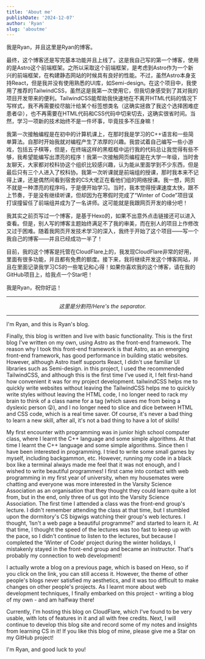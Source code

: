```yaml
---
title: 'About me'
publishDate: '2024-12-07'
author: 'Ryan'
slug: 'aboutme'
---
```


我是Ryan，并且这里是Ryan的博客。

最终，这个博客还是写完基本功能并且上线了。这是我自己写的第一个博客，使用的是Astro这个前端框架。之所以采取这个前端框架，是考虑到Astro作为一个新兴的前端框架，在构建静态网站的时候具有良好的性能。不过，虽然Astro本身支持React，但是我并没有使用熟悉的UI库，如Semi-design。在这个项目中，我使用了推荐的TailwindCSS，虽然这是我第一次使用它，但我切身感受到了其对我的项目开发带来的便利。TailwindCSS能帮助我快速地在不离开HTML代码的情况下写样式，我不再需要绞尽脑汁给某个标签想类名（这确实拯救了我这个选择困难症患者😜），也不再需要在HTML代码和CSS代码中切来切去，这确实很省时间。当然，学习一项新的技术始终不是一件坏事，毕竟技多不压身嘛！

我第一次接触编程是在初中的计算机课上，在那时我是学习的C++语言和一些简单算法。自那时开始我就对编程产生了浓厚的兴趣。我尝试着自己编写一些小游戏，包括五子棋等，但是，在终端这样的黑框框中运行我的代码总让我觉得有些不够，我希望能编写出漂亮的程序！我第一次接触网页编程是在大学一年级，当时舍友聊天，大家都对校科协这个组织比较感兴趣，认为能从里面学到不少东西，但是最后只有三个人进入了校科协。我第一次听课就是前端组的授课，那时我本来不记得上课，还是偶然间看到宿舍的CS大佬正在看他们组的网络授课。我一想，网页不就是一种漂亮的程序吗，于是便开始学习。当时，我本觉得授课速度太快，跟不上节奏，于是没有继续听课，但却因为在寒假时完成了“Winter of Code”项目误打误撞留任了前端组并成为了一名讲师。这可能就是我跟网页开发的缘分吧！

我其实之前页写过一个博客，是基于Hexo的，如果不出意外点击链接还可以进入查看。但是，别人写的博客主题始终满足不了我的审美，而在别人的项目上作修改又过于困难。随着我网页开发技术学习的深入，我终于开始了这个项目——写一个我自己的博客——并且已经成功一半了！

目前，我的这个博客是托管在CloudFlare上的，我发现CloudFlare非常的好用，里面有很多功能，并且都有免费的额度。接下来，我将继续开发这个博客网站，并且在里面记录我学习CS的一些笔记和心得！如果你喜欢我的这个博客，请在我的GitHub项目上，给我点一个Star吧！

我是Ryan，祝你好运！

---

*<center> 这里是分割符/Here's the separator. </center>*

---

I'm Ryan, and this is Ryan's blog.

Finally, this blog is written and live with basic functionality. This is the first blog I've written on my own, using Astro as the front-end framework. The reason why I took this front-end framework is that Astro, as an emerging front-end framework, has good performance in building static websites. However, although Astro itself supports React, I didn't use familiar UI libraries such as Semi-design. in this project, I used the recommended TailwindCSS, and although this is the first time I've used it, I felt first-hand how convenient it was for my project development. tailwindCSS helps me to quickly write websites without leaving the TailwindCSS helps me to quickly write styles without leaving the HTML code, I no longer need to rack my brain to think of a class name for a tag (which saves me from being a dyslexic person 😜), and I no longer need to slice and dice between HTML and CSS code, which is a real time saver. Of course, it's never a bad thing to learn a new skill, after all, it's not a bad thing to have a lot of skills!

My first encounter with programming was in junior high school computer class, where I learnt the C++ language and some simple algorithms. At that time I learnt the C++ language and some simple algorithms. Since then I have been interested in programming. I tried to write some small games by myself, including backgammon, etc. However, running my code in a black box like a terminal always made me feel that it was not enough, and I wished to write beautiful programmes! I first came into contact with web programming in my first year of university, when my housemates were chatting and everyone was more interested in the Varsity Science Association as an organisation that they thought they could learn quite a lot from, but in the end, only three of us got into the Varsity Science Association. The first time I attended a class was the front-end group's lecture. I didn't remember attending the class at that time, but I stumbled upon the dormitory's CS bigwigs watching their group's web lectures. I thought, ‘Isn't a web page a beautiful programme?’ and started to learn it. At that time, I thought the speed of the lectures was too fast to keep up with the pace, so I didn't continue to listen to the lectures, but because I completed the ‘Winter of Code’ project during the winter holidays, I mistakenly stayed in the front-end group and became an instructor. That's probably my connection to web development!

I actually wrote a blog on a previous page, which is based on Hexo, so if you click on the link, you can still access it. However, the theme of other people's blogs never satisfied my aesthetics, and it was too difficult to make changes on other people's projects. As I learnt more about web development techniques, I finally embarked on this project - writing a blog of my own - and am halfway there!

Currently, I'm hosting this blog on CloudFlare, which I've found to be very usable, with lots of features in it and all with free credits. Next, I will continue to develop this blog site and record some of my notes and insights from learning CS in it! If you like this blog of mine, please give me a Star on my GitHub project!

I'm Ryan, and good luck to you!